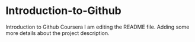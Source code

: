 # Introduction-to-Github
Introduction to Github Coursera 
I am editing the README file. Adding some more details about the project description.
